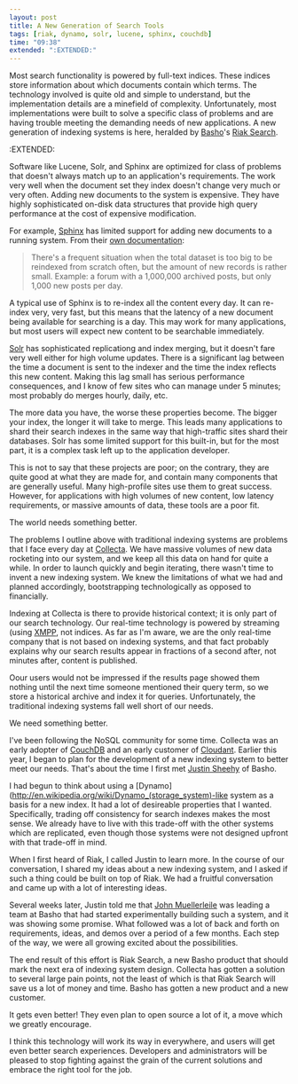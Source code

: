 ```yaml
---
layout: post
title: A New Generation of Search Tools
tags: [riak, dynamo, solr, lucene, sphinx, couchdb]
time: "09:38"
extended: ":EXTENDED:"
---
```


Most search functionality is powered by full-text indices. These
indices store information about which documents contain which
terms. The technology involved is quite old and simple to understand,
but the implementation details are a minefield of
complexity. Unfortunately, most implementations were built to solve a
specific class of problems and are having trouble meeting the
demanding needs of new applications. A new generation of indexing
systems is here, heralded by [Basho](http://www.basho.com)'s [Riak 
Search](http://www.basho.com/riaksearch.html).

:EXTENDED:

Software like Lucene, Solr, and Sphinx are optimized for class of
problems that doesn't always match up to an application's
requirements. The work very well when the document set they index
doesn't change very much or very often. Adding new documents to the
system is expensive. They have highly sophisticated on-disk data
structures that provide high query performance at the cost of
expensive modification.

For example, [Sphinx](http://www.sphinxsearch.com) has limited support
for adding new documents to a running system. From their [own
documentation](http://www.sphinxsearch.com/docs/current.html#live-updates):

> There's a frequent situation when the total dataset is too big to be reindexed from scratch often, but the amount of new records is rather small. Example: a forum with a 1,000,000 archived posts, but only 1,000 new posts per day. 

A typical use of Sphinx is to re-index all the content every day. It
can re-index very, very fast, but this means that the latency of
a new document being available for searching is a day. This may work
for many applications, but most users will expect new content to be
searchable immediately.

[Solr](http://lucene.apache.org/solr/) has sophisticated replicationg
and index merging, but it doesn't fare very well either for high
volume updates.  There is a significant lag between the time a
document is sent to the indexer and the time the index reflects this
new content.  Making this lag small has serious performance
consequences, and I know of few sites who can manage under 5 minutes;
most probably do merges hourly, daily, etc.

The more data you have, the worse these properties become. The bigger
your index, the longer it will take to merge. This leads many
applications to shard their search indexes in the same way that
high-traffic sites shard their databases. Solr has some limited
support for this built-in, but for the most part, it is a complex task
left up to the application developer.

This is not to say that these projects are poor; on the contrary, they
are quite good at what they are made for, and contain many components
that are generally useful. Many high-profile sites use them to great
success. However, for applications with high volumes of new content,
low latency requirements, or massive amounts of data, these tools are
a poor fit.

The world needs something better.

The problems I outline above with traditional indexing systems are
problems that I face every day at
[Collecta](http://www.collecta.com). We have massive volumes of new
data rocketing into our system, and we keep all this data on hand for
quite a while. In order to launch quickly and begin iterating, there
wasn't time to invent a new indexing system. We knew the limitations
of what we had and planned accordingly, bootstrapping technologically
as opposed to financially. 

Indexing at Collecta is there to provide historical context; it is
only part of our search technology. Our real-time technology is
powered by streaming (using [XMPP](http://www.xmpp.org), not
indices. As far as I'm aware, we are the only real-time company that
is not based on indexing systems, and that fact probably explains why
our search results appear in fractions of a second after, not minutes
after, content is published.

Oour users would not be impressed if the results page showed them
nothing until the next time someone mentioned their query term, so we
store a historical archive and index it for queries. Unfortunately, the
traditional indexing systems fall well short of our needs.

We need something better.

I've been following the NoSQL community for some time. Collecta was an
early adopter of [CouchDB](http://www.couchdb.org) and an early customer of
[Cloudant](http://www.cloudant.com). Earlier this year, I began to
plan for the development of a new indexing system to better meet our
needs. That's about the time I first met [Justin
Sheehy](http://twitter.com/justinsheehy) of Basho.

I had begun to think about using a
[Dynamo](http://en.wikipedia.org/wiki/Dynamo_(storage_system)-like
system as a basis for a new index. It had a lot of desireable
properties that I wanted. Specifically, trading off consistency for
search indexes makes the most sense.  We already have to live with
this trade-off with the other systems which are replicated, even
though those systems were not designed upfront with that trade-off in
mind.

When I first heard of Riak, I called Justin to learn more. In the
course of our conversation, I shared my ideas about a new indexing
system, and I asked if such a thing could be built on top of Riak.  We
had a fruitful conversation and came up with a lot of interesting
ideas.

Several weeks later, Justin told me that [John
Muellerleile](http://twitter.com/jrecursive) was leading a team at
Basho that had started experimentally building such a system, and it
was showing some promise. What followed was a lot of back and forth on
requirements, ideas, and demos over a period of a few months. Each
step of the way, we were all growing excited about the possibilities.

The end result of this effort is Riak Search, a new Basho product that
should mark the next era of indexing system design.  Collecta has
gotten a solution to several large pain points, not the least of which
is that Riak Search will save us a lot of money and time.  Basho has
gotten a new product and a new customer.

It gets even better! They even plan to open source a lot of it, a move
which we greatly encourage.

I think this technology will work its way in everywhere, and users
will get even better search experiences. Developers and administrators
will be pleased to stop fighting against the grain of the current
solutions and embrace the right tool for the job.
